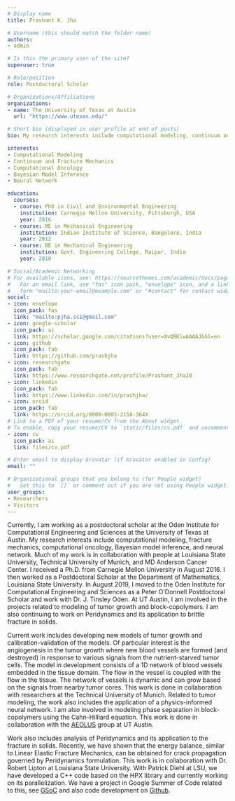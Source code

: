 ```yaml
---
# Display name
title: Prashant K. Jha

# Username (this should match the folder name)
authors:
- admin

# Is this the primary user of the site?
superuser: true

# Role/position
role: Postdoctoral Scholar

# Organizations/Affiliations
organizations:
- name: The University of Texas at Austin
  url: "https://www.utexas.edu/"

# Short bio (displayed in user profile at end of posts)
bio: My research interests include computational modeling, continuum and fracture mechanics, computational oncology, Bayesian model inference, and neural network.

interests:
- Computational Modeling
- Continuum and Fracture Mechanics
- Computational Oncology
- Bayesian Model Inference
- Neural Network

education:
  courses:
  - course: PhD in Civil and Environmental Engineering
    institution: Carnegie Mellon University, Pittsburgh, USA
    year: 2016
  - course: ME in Mechanical Engineering
    institution: Indian Institute of Science, Bangalore, India
    year: 2012
  - course: BE in Mechanical Engineering
    institution: Govt. Engineering College, Raipur, India
    year: 2010

# Social/Academic Networking
# For available icons, see: https://sourcethemes.com/academic/docs/page-builder/#icons
#   For an email link, use "fas" icon pack, "envelope" icon, and a link in the
#   form "mailto:your-email@example.com" or "#contact" for contact widget.
social:
- icon: envelope
  icon_pack: fas
  link: "mailto:pjha.sci@gmail.com"
- icon: google-scholar
  icon_pack: ai
  link: https://scholar.google.com/citations?user=XvQBKlwAAAAJ&hl=en
- icon: github
  icon_pack: fab
  link: https://github.com/prashjha
- icon: researchgate
  icon_pack: fab
  link: https://www.researchgate.net/profile/Prashant_Jha20
- icon: linkedin
  icon_pack: fab
  link: https://www.linkedin.com/in/prashjha/
- icon: orcid
  icon_pack: fab
  link: https://orcid.org/0000-0003-2158-364X
# Link to a PDF of your resume/CV from the About widget.
# To enable, copy your resume/CV to `static/files/cv.pdf` and uncomment the lines below.
- icon: cv
  icon_pack: ai
  link: files/cv.pdf

# Enter email to display Gravatar (if Gravatar enabled in Config)
email: ""

# Organizational groups that you belong to (for People widget)
#   Set this to `[]` or comment out if you are not using People widget.
user_groups:
- Researchers
- Visitors
---
```


Currently, I am working as a postdoctoral scholar at the Oden Institute for Computational Engineering and Sciences at the University of Texas at Austin. My research interests include computational modeling, fracture mechanics, computational oncology, Bayesian model inference, and neural network. Much of my work is in collaboration with people at Louisiana State University, Technical University of Munich, and MD Anderson Cancer Center. I received a Ph.D. from Carnegie Mellon University in August 2016. I then worked as a Postdoctoral Scholar at the Department of Mathematics, Louisiana State University. In August 2019, I moved to the Oden Institute for Computational Engineering and Sciences as a Peter O'Donnell Postdoctoral Scholar and work with Dr. J. Tinsley Oden. At UT Austin, I am involved in the projects related to modeling of tumor growth and block-copolymers. I am also continuing to work on Peridynamics and its application to brittle fracture in solids. 

Current work includes developing new models of tumor growth and calibration-validation of the models. Of particular interest is the angiogenesis in the tumor growth where new blood vessels are formed (and destroyed) in response to various signals from the nutrient-starved tumor cells. The model in development consists of a 1D network of blood vessels embedded in the tissue domain. The flow in the vessel is coupled with the flow in the tissue. The network of vessels is dynamic and can grow based on the signals from nearby tumor cores. This work is done in collaboration with researchers at the Technical University of Munich. Related to tumor modeling, the work also includes the application of a physics-informed neural network. I am also involved in modeling phase separation in block-copolymers using the Cahn-Hilliard equation. This work is done in collaboration with the [AEOLUS](https://www.oden.utexas.edu/about/news/527/) group at UT Austin.

Work also includes analysis of Peridynamics and its application to the fracture in solids. Recently, we have shown that the energy balance, similar to Linear Elastic Fracture Mechanics, can be obtained for crack propagation governed by Peridynamics formulation. This work is in collaboration with Dr. Robert Lipton at Louisiana State University. With Patrick Diehl at LSU, we have developed a C++ code based on the HPX library and currently working on its parallelization. We have a project in Google Summer of Code related to this, see [GSoC](https://summerofcode.withgoogle.com/projects/?fbclid=IwAR20LX6DS97pzzRxBKFZiRR4vePMETYqTUPPBkrS-IfEcWha6MbVlbkNfh0#6693763189047296) and also code development on [Github](https://github.com/nonlocalmodels/nonlocalheatequation). 
